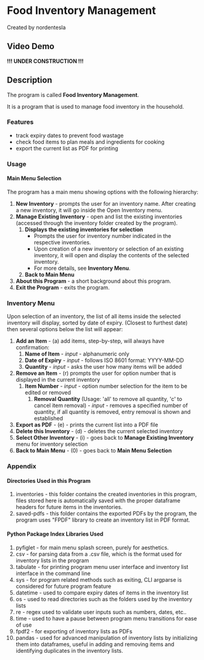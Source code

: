 # Food Inventory Management

Created by nordentesla

## Video Demo

**!!! UNDER CONSTRUCTION !!!**

## Description

The program is called **Food Inventory Management**.

It is a program that is used to manage food inventory in the household.

### Features

* track expiry dates to prevent food wastage
* check food items to plan meals and ingredients for cooking
* export the current list as PDF for printing

### Usage

#### Main Menu Selection

The program has a main menu showing options with the following hierarchy:

1. **New Inventory** - prompts the user for an inventory name. After creating a new inventory, it will go inside the Open Inventory menu.
1. **Manage Existing Inventory** - open and list the existing inventories (accessed through the inventory folder created by the program).
    1. **Displays the existing inventories for selection**
        * Prompts the user for inventory number indicated in the respective inventories.
        * Upon creation of a new inventory or selection of an existing inventory, it will open and display the contents of the selected inventory.
        * For more details, see **Inventory Menu**.
    1. **Back to Main Menu**
1. **About this Program** - a short background about this program.
1. **Exit the Program** - exits the program.

### Inventory Menu

Upon selection of an inventory, the list of all items inside the selected inventory will display, sorted by date of expiry. (Closest to furthest date) then several options below the list will appear:

1. **Add an Item** - (a) add items, step-by-step, will always have confirmation:
    1. **Name of Item** - *input* - alphanumeric only
    1. **Date of Expiry** - *input* - follows ISO 8601 format: YYYY-MM-DD
    1. **Quantity** - *input* - asks the user how many items will be added
1. **Remove an Item** - (r) prompts the user for option number that is displayed in the current inventory
    1. **Item Number** - *input* - option number selection for the item to be edited or removed
        1. **Removal Quantity**  (Usage: 'all' to remove all quantity, 'c' to cancel item removal) - *input* - removes a specified number of quantity, if all quantity is removed, entry removal is shown and established
1. **Export as PDF** - (e) - prints the current list into a PDF file
1. **Delete this Inventory** - (d) - deletes the current selected inventory
1. **Select Other Inventory** - (i) - goes back to **Manage Existing Inventory** menu for inventory selection
1. **Back to Main Menu** - (0) - goes back to **Main Menu Selection**

### Appendix

#### Directories Used in this Program

1. inventories - this folder contains the created inventories in this program, files stored here is automatically saved with the proper dataframe headers for future items in the inventories.
1. saved-pdfs - this folder contains the exported PDFs by the program, the program uses "FPDF" library to create an inventory list in PDF format.

#### Python Package Index Libraries Used

1. pyfiglet - for main menu splash screen, purely for aesthetics.
1. csv - for parsing data from a .csv file, which is the format used for inventory lists in the program
1. tabulate - for printing program menu user interface and inventory list interface in the command line
1. sys - for program related methods such as exiting, CLI argparse is considered for future program feature
1. datetime - used to compare expiry dates of items in the inventory list
1. os - used to read directories such as the folders used by the inventory lists
1. re - regex used to validate user inputs such as numbers, dates, etc..
1. time - used to have a pause between program menu transitions for ease of use
1. fpdf2 - for exporting of inventory lists as PDFs
1. pandas - used for advanced manipulation of inventory lists by initializing them into dataframes, useful in adding and removing items and identifying duplicates in the inventory lists.
